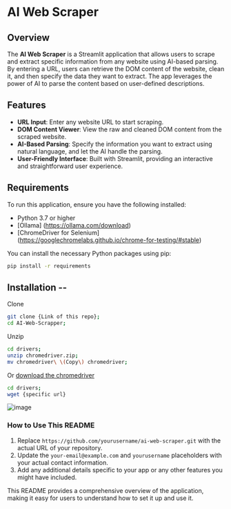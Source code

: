 # AI Web Scraper

## Overview

The **AI Web Scraper** is a Streamlit application that allows users to scrape and extract specific information from any website using AI-based parsing. By entering a URL, users can retrieve the DOM content of the website, clean it, and then specify the data they want to extract. The app leverages the power of AI to parse the content based on user-defined descriptions.

## Features

- **URL Input**: Enter any website URL to start scraping.
- **DOM Content Viewer**: View the raw and cleaned DOM content from the scraped website.
- **AI-Based Parsing**: Specify the information you want to extract using natural language, and let the AI handle the parsing.
- **User-Friendly Interface**: Built with Streamlit, providing an interactive and straightforward user experience.

## Requirements

To run this application, ensure you have the following installed:

- Python 3.7 or higher
- [Ollama] (https://ollama.com/download)
- [ChromeDriver for Selenium] (https://googlechromelabs.github.io/chrome-for-testing/#stable)

You can install the necessary Python packages using pip:

```bash
pip install -r requirements

```



## Installation --
Clone 
```bash
git clone {Link of this repo};
cd AI-Web-Scrapper;
```

Unzip 
```bash 
cd drivers;
unzip chromedriver.zip; 
mv chromedriver\ \(Copy\) chromedriver;
```
Or [download the chromedriver](https://googlechromelabs.github.io/chrome-for-testing/#stable)
```bash 
cd drivers;
wget {specific url}
```
![image](https://github.com/user-attachments/assets/c62099d0-88aa-4313-8cee-575a2ff6d0d2)

### How to Use This README

1. Replace `https://github.com/yourusername/ai-web-scraper.git` with the actual URL of your repository.
2. Update the `your-email@example.com` and `yourusername` placeholders with your actual contact information.
3. Add any additional details specific to your app or any other features you might have included.

This README provides a comprehensive overview of the application, making it easy for users to understand how to set it up and use it.
